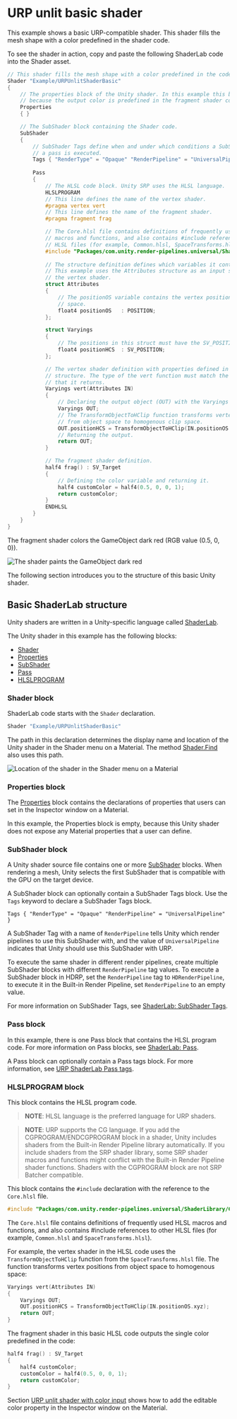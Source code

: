 # URP unlit basic shader

This example shows a basic URP-compatible shader. This shader fills the mesh shape with a color predefined in the shader code.

To see the shader in action, copy and paste the following ShaderLab code into the Shader asset.

```c++
// This shader fills the mesh shape with a color predefined in the code.
Shader "Example/URPUnlitShaderBasic"
{
    // The properties block of the Unity shader. In this example this block is empty
    // because the output color is predefined in the fragment shader code.
    Properties
    { }

    // The SubShader block containing the Shader code. 
    SubShader
    {
        // SubShader Tags define when and under which conditions a SubShader block or
        // a pass is executed.
        Tags { "RenderType" = "Opaque" "RenderPipeline" = "UniversalPipeline" }
        
        Pass
        {
            // The HLSL code block. Unity SRP uses the HLSL language.
            HLSLPROGRAM
            // This line defines the name of the vertex shader. 
            #pragma vertex vert
            // This line defines the name of the fragment shader. 
            #pragma fragment frag

            // The Core.hlsl file contains definitions of frequently used HLSL
            // macros and functions, and also contains #include references to other
            // HLSL files (for example, Common.hlsl, SpaceTransforms.hlsl, etc.).
            #include "Packages/com.unity.render-pipelines.universal/ShaderLibrary/Core.hlsl"            
            
            // The structure definition defines which variables it contains.
            // This example uses the Attributes structure as an input structure in
            // the vertex shader.
            struct Attributes
            {
                // The positionOS variable contains the vertex positions in object
                // space.
                float4 positionOS   : POSITION;                 
            };

            struct Varyings
            {
                // The positions in this struct must have the SV_POSITION semantic.
                float4 positionHCS  : SV_POSITION;
            };            

            // The vertex shader definition with properties defined in the Varyings 
            // structure. The type of the vert function must match the type (struct)
            // that it returns.
            Varyings vert(Attributes IN)
            {
                // Declaring the output object (OUT) with the Varyings struct.
                Varyings OUT;
                // The TransformObjectToHClip function transforms vertex positions
                // from object space to homogenous clip space.
                OUT.positionHCS = TransformObjectToHClip(IN.positionOS.xyz);
                // Returning the output.
                return OUT;
            }

            // The fragment shader definition.
            half4 frag() : SV_Target
            {
                // Defining the color variable and returning it.
                half4 customColor = half4(0.5, 0, 0, 1);
                return customColor;
            }
            ENDHLSL
        }
    }
}
```

The fragment shader colors the GameObject dark red (RGB value (0.5, 0, 0)).

![The shader paints the GameObject dark red](Images/shader-examples/unlit-shader-tutorial-basic-hardcoded-color.png)

The following section introduces you to the structure of this basic Unity shader.

<a name="basic-shaderlab-structure"></a>

## Basic ShaderLab structure

Unity shaders are written in a Unity-specific language called [ShaderLab](https://docs.unity3d.com/Manual/SL-Shader.html). 

The Unity shader in this example has the following blocks:

* [Shader](#shader)
* [Properties](#properties)
* [SubShader](#subshader)
* [Pass](#pass)
* [HLSLPROGRAM](#hlsl)

<a name="shader"></a>

### Shader block

ShaderLab code starts with the `Shader` declaration.

```c++
Shader "Example/URPUnlitShaderBasic"
```

The path in this declaration determines the display name and location of the Unity shader in the Shader menu on a Material. The method [Shader.Find](https://docs.unity3d.com/ScriptReference/Shader.Find.html) also uses this path.

![Location of the shader in the Shader menu on a Material](Images/shader-examples/urp-material-ui-shader-path.png)

<a name="properties"></a>

### Properties block

The [Properties](https://docs.unity3d.com/Manual/SL-Properties.html) block contains the declarations of properties that users can set in the Inspector window on a Material.

In this example, the Properties block is empty, because this Unity shader does not expose any Material properties that a user can define. 

### SubShader block

A Unity shader source file contains one or more [SubShader](https://docs.unity3d.com/Manual/SL-SubShader.html) blocks. When rendering a mesh, Unity selects the first SubShader that is compatible with the GPU on the target device.

A SubShader block can optionally contain a SubShader Tags block. Use the `Tags` keyword to declare a SubShader Tags block.

```
Tags { "RenderType" = "Opaque" "RenderPipeline" = "UniversalPipeline" }
```

A SubShader Tag with a name of `RenderPipeline` tells Unity which render pipelines to use this SubShader with, and the value of `UniversalPipeline` indicates that Unity should use this SubShader with URP.

To execute the same shader in different render pipelines, create multiple SubShader blocks with different `RenderPipeline` tag values. To execute a SubShader block in HDRP, set the `RenderPipeline` tag to `HDRenderPipeline`, to execute it in the Built-in Render Pipeline, set `RenderPipeline` to an empty value.

For more information on SubShader Tags, see [ShaderLab: SubShader Tags](https://docs.unity3d.com/Manual/SL-SubShaderTags.html).

### Pass block

In this example, there is one Pass block that contains the HLSL program code. For more information on Pass blocks, see [ShaderLab: Pass](https://docs.unity3d.com/Manual/SL-Pass.html).

A Pass block can optionally contain a Pass tags block. For more information, see [URP ShaderLab Pass tags](urp-shaders/urp-shaderlab-pass-tags.md).

### HLSLPROGRAM block

This block contains the HLSL program code.

> **NOTE**: HLSL language is the preferred language for URP shaders.

> **NOTE**: URP supports the CG language. If you add the CGPROGRAM/ENDCGPROGRAM block in a shader, Unity includes shaders from the Built-in Render Pipeline library automatically. If you include shaders from the SRP shader library, some SRP shader macros and functions might conflict with the Built-in Render Pipeline shader functions. Shaders with the CGPROGRAM block are not SRP Batcher compatible.

This block contains the `#include` declaration with the reference to the `Core.hlsl` file.

```c++
#include "Packages/com.unity.render-pipelines.universal/ShaderLibrary/Core.hlsl"
```

The `Core.hlsl` file contains definitions of frequently used HLSL macros and functions, and also contains #include references to other HLSL files (for example, `Common.hlsl` and  `SpaceTransforms.hlsl`).

For example, the vertex shader in the HLSL code uses the `TransformObjectToHClip` function from the `SpaceTransforms.hlsl` file. The function transforms vertex positions from object space to homogenous space:

```c++
Varyings vert(Attributes IN)
{
    Varyings OUT;
    OUT.positionHCS = TransformObjectToHClip(IN.positionOS.xyz);
    return OUT;
}
```

The fragment shader in this basic HLSL code outputs the single color predefined in the code:

```c++
half4 frag() : SV_Target
{
    half4 customColor;
    customColor = half4(0.5, 0, 0, 1);
    return customColor;
}
```

Section [URP unlit shader with color input](writing-shaders-urp-unlit-color.md) shows how to add the editable color property in the Inspector window on the Material.
